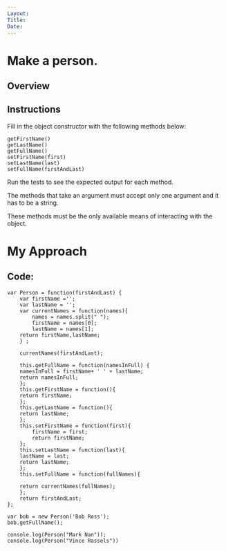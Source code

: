```yaml
---
Layout:
Title:
Date:
---
```


# Make a person.

## Overview



## Instructions

Fill in the object constructor with the following methods below:

    getFirstName()
    getLastName()
    getFullName()
    setFirstName(first)
    setLastName(last)
    setFullName(firstAndLast)

Run the tests to see the expected output for each method.

The methods that take an argument must accept only one argument and it has to be a string.

These methods must be the only available means of interacting with the object.


# My Approach

## Code:

    var Person = function(firstAndLast) {
        var firstName ='';
        var lastName = '';
        var currentNames = function(names){
            names = names.split(" ");
            firstName = names[0];
            lastName = names[1];
        return firstName,lastName;
        } ; 
    
        currentNames(firstAndLast);
    
        this.getFullName = function(namesInFull) {
        namesInFull = firstName+ ' ' + lastName;
        return namesInFull;
        };
        this.getFirstName = function(){
        return firstName;
        };
        this.getLastName = function(){
        return lastName;
        };
        this.setFirstName = function(first){
            firstName = first;
            return firstName;
        };
        this.setLastName = function(last){
        lastName = last;
        return lastName;
        };
        this.setFullName = function(fullNames){
        
        return currentNames(fullNames);
        };
        return firstAndLast;
    };

    var bob = new Person('Bob Ross');
    bob.getFullName();

    console.log(Person("Mark Nan"));
    console.log(Person("Vince Rassels"))